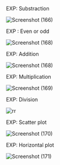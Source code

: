 EXP: Substraction

![Screenshot (166)](https://github.com/Shaiksammera/DWDM-C/assets/112576522/507d5514-a0fa-47a1-b3d4-ce0387d73d70)

EXP : Even or odd

![Screenshot (168)](https://github.com/Shaiksammera/DWDM-C/assets/112576522/95d17cd8-3207-4541-9d4a-7bd8999f747e)

EXP: Addition

![Screenshot (168)](https://github.com/Shaiksammera/DWDM-C/assets/112576522/1e760cff-de04-4c46-839c-c924c2312b15)

EXP: Multiplication

![Screenshot (169)](https://github.com/Shaiksammera/DWDM-C/assets/112576522/9744de1d-b0b5-460e-a078-2a2fdb40b04d)

EXP: Division

![rr](https://github.com/Shaiksammera/DWDM-C/assets/112576522/6366e028-2d66-4e0b-ac2b-dd007ebac758)

EXP: Scatter plot

![Screenshot (170)](https://github.com/Shaiksammera/DWDM-C/assets/112576522/8757699a-bcbf-4be5-8906-5e72730ffc71)

EXP: Horizontal plot

![Screenshot (171)](https://github.com/Shaiksammera/DWDM-C/assets/112576522/346e4f1d-294d-4e5b-a3e4-84476712372e)








